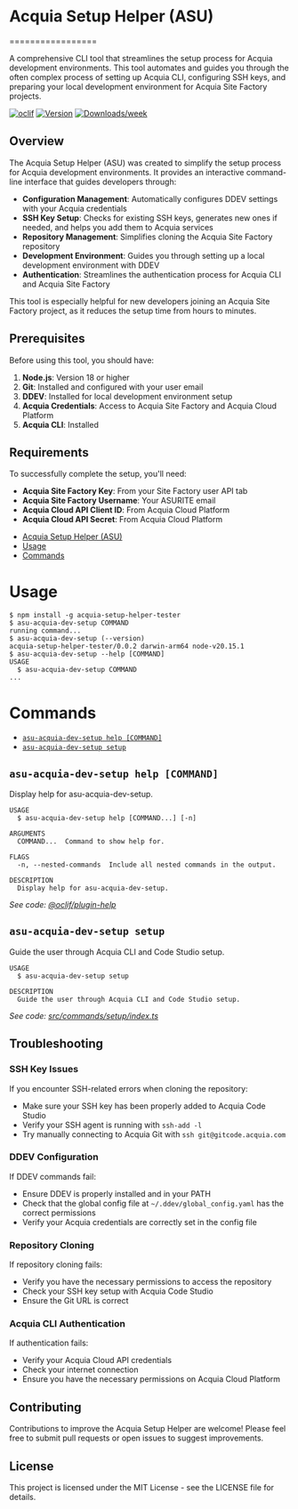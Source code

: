 # Acquia Setup Helper (ASU)
=================

A comprehensive CLI tool that streamlines the setup process for Acquia development environments. This tool automates and guides you through the often complex process of setting up Acquia CLI, configuring SSH keys, and preparing your local development environment for Acquia Site Factory projects.


[![oclif](https://img.shields.io/badge/cli-oclif-brightgreen.svg)](https://oclif.io)
[![Version](https://img.shields.io/npm/v/acquia-setup-helper.svg)](https://npmjs.org/package/acquia-setup-helper)
[![Downloads/week](https://img.shields.io/npm/dw/acquia-setup-helper.svg)](https://npmjs.org/package/acquia-setup-helper)

## Overview

The Acquia Setup Helper (ASU) was created to simplify the setup process for Acquia development environments. It provides an interactive command-line interface that guides developers through:

- **Configuration Management**: Automatically configures DDEV settings with your Acquia credentials
- **SSH Key Setup**: Checks for existing SSH keys, generates new ones if needed, and helps you add them to Acquia services
- **Repository Management**: Simplifies cloning the Acquia Site Factory repository
- **Development Environment**: Guides you through setting up a local development environment with DDEV
- **Authentication**: Streamlines the authentication process for Acquia CLI and Acquia Site Factory

This tool is especially helpful for new developers joining an Acquia Site Factory project, as it reduces the setup time from hours to minutes.

## Prerequisites

Before using this tool, you should have:

1. **Node.js**: Version 18 or higher
2. **Git**: Installed and configured with your user email
3. **DDEV**: Installed for local development environment setup
4. **Acquia Credentials**: Access to Acquia Site Factory and Acquia Cloud Platform
5. **Acquia CLI**: Installed

## Requirements

To successfully complete the setup, you'll need:

- **Acquia Site Factory Key**: From your Site Factory user API tab
- **Acquia Site Factory Username**: Your ASURITE email
- **Acquia Cloud API Client ID**: From Acquia Cloud Platform
- **Acquia Cloud API Secret**: From Acquia Cloud Platform

<!-- toc -->
* [Acquia Setup Helper (ASU)](#acquia-setup-helper-asu)
* [Usage](#usage)
* [Commands](#commands)
<!-- tocstop -->
# Usage
<!-- usage -->
```sh-session
$ npm install -g acquia-setup-helper-tester
$ asu-acquia-dev-setup COMMAND
running command...
$ asu-acquia-dev-setup (--version)
acquia-setup-helper-tester/0.0.2 darwin-arm64 node-v20.15.1
$ asu-acquia-dev-setup --help [COMMAND]
USAGE
  $ asu-acquia-dev-setup COMMAND
...
```
<!-- usagestop -->
# Commands
<!-- commands -->
* [`asu-acquia-dev-setup help [COMMAND]`](#asu-acquia-dev-setup-help-command)
* [`asu-acquia-dev-setup setup`](#asu-acquia-dev-setup-setup)

## `asu-acquia-dev-setup help [COMMAND]`

Display help for asu-acquia-dev-setup.

```
USAGE
  $ asu-acquia-dev-setup help [COMMAND...] [-n]

ARGUMENTS
  COMMAND...  Command to show help for.

FLAGS
  -n, --nested-commands  Include all nested commands in the output.

DESCRIPTION
  Display help for asu-acquia-dev-setup.
```

_See code: [@oclif/plugin-help](https://github.com/oclif/plugin-help/blob/v6.2.28/src/commands/help.ts)_

## `asu-acquia-dev-setup setup`

Guide the user through Acquia CLI and Code Studio setup.

```
USAGE
  $ asu-acquia-dev-setup setup

DESCRIPTION
  Guide the user through Acquia CLI and Code Studio setup.
```

_See code: [src/commands/setup/index.ts](https://github.com/asuwebplatforms/acquia-initial-setup-helper/blob/v0.0.2/src/commands/setup/index.ts)_
<!-- commandsstop -->

## Troubleshooting

### SSH Key Issues

If you encounter SSH-related errors when cloning the repository:
- Make sure your SSH key has been properly added to Acquia Code Studio
- Verify your SSH agent is running with `ssh-add -l`
- Try manually connecting to Acquia Git with `ssh git@gitcode.acquia.com`

### DDEV Configuration

If DDEV commands fail:
- Ensure DDEV is properly installed and in your PATH
- Check that the global config file at `~/.ddev/global_config.yaml` has the correct permissions
- Verify your Acquia credentials are correctly set in the config file

### Repository Cloning

If repository cloning fails:
- Verify you have the necessary permissions to access the repository
- Check your SSH key setup with Acquia Code Studio
- Ensure the Git URL is correct

### Acquia CLI Authentication

If authentication fails:
- Verify your Acquia Cloud API credentials
- Check your internet connection
- Ensure you have the necessary permissions on Acquia Cloud Platform

## Contributing

Contributions to improve the Acquia Setup Helper are welcome! Please feel free to submit pull requests or open issues to suggest improvements.

## License

This project is licensed under the MIT License - see the LICENSE file for details.
